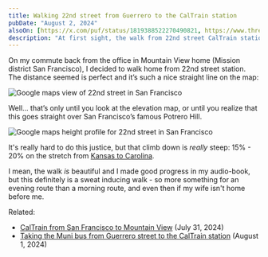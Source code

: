 ```yaml
---
title: Walking 22nd street from Guerrero to the CalTrain station
pubDate: "August 2, 2024"
alsoOn: [https://x.com/puf/status/1819388522270490821, https://www.threads.net/@frankpuf/post/C-LAQTYpR8K, https://c.im/@puf/112893061163306532, https://bsky.app/profile/puf.bsky.social/post/3kyqmw345n422]
description: "At first sight, the walk from 22nd street CalTrain station to my home in the Mission is a breeze. It's pretty much a straight line! But then I realized: that's Potrero hill in the middle there - so what will the climb/descent be like?"
---
```

On my commute back from the office in Mountain View home (Mission district San Francisco), I decided to walk home from 22nd street station. The distance seemed is perfect and it’s such a nice straight line on the map:

![Google maps view of 22nd street in San Francisco](https://i.imgur.com/YgH1JME.png)

Well… that’s only until you look at the elevation map, or until you realize that this goes straight over San Francisco’s famous Potrero Hill.

![Google maps height profile for 22nd street in San Francisco](https://i.imgur.com/Uy6M2d9.png)

It's really hard to do this justice, but that climb down is *really* steep: 15% - 20% on the stretch from [Kansas to Carolina](https://maps.app.goo.gl/Zn7HLVFUyLavgooK7).

I mean, the walk *is* beautiful and I made good progress in my audio-book, but this definitely is a sweat inducing walk - so more something for an evening route than a morning route, and even then if my wife isn't home before me.

Related:

 * [CalTrain from San Francisco to Mountain View](/socials/2024-07-31-caltrain-from-san-francisco-to-mountain-view) (July 31, 2024)
 * [Taking the Muni bus from Guerrero street to the CalTrain station](https://puf.io/socials/2024-08-01-muni-bus-to-caltrain-station) (August 1, 2024)
 